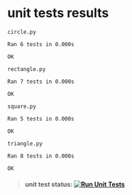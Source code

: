 # unit tests results
`circle.py`
```
Ran 6 tests in 0.000s

OK
```
`rectangle.py`
```
Ran 7 tests in 0.000s

OK
```
`square.py`
```
Ran 5 tests in 0.000s

OK
```
`triangle.py`
```
Ran 8 tests in 0.000s

OK
```

> #### unit test status:  [![Run Unit Tests](https://github.com/val1fer/isrpo_lab4-5/actions/workflows/main.yml/badge.svg?branch=main)](https://github.com/val1fer/isrpo_lab4-5/actions/workflows/main.yml)
